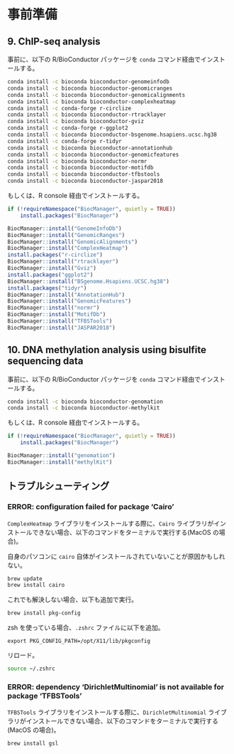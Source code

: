 # 事前準備

## 9. ChIP-seq analysis

事前に、以下の R/BioConductor パッケージを `conda` コマンド経由でインストールする。

```zsh
conda install -c bioconda bioconductor-genomeinfodb
conda install -c bioconda bioconductor-genomicranges
conda install -c bioconda bioconductor-genomicalignments
conda install -c bioconda bioconductor-complexheatmap
conda install -c conda-forge r-circlize
conda install -c bioconda bioconductor-rtracklayer
conda install -c bioconda bioconductor-gviz
conda install -c conda-forge r-ggplot2
conda install -c bioconda bioconductor-bsgenome.hsapiens.ucsc.hg38
conda install -c conda-forge r-tidyr
conda install -c bioconda bioconductor-annotationhub
conda install -c bioconda bioconductor-genomicfeatures
conda install -c bioconda bioconductor-normr
conda install -c bioconda bioconductor-motifdb
conda install -c bioconda bioconductor-tfbstools
conda install -c bioconda bioconductor-jaspar2018
```

もしくは、R console 経由でインストールする。

```r
if (!requireNamespace("BiocManager", quietly = TRUE))
    install.packages("BiocManager")

BiocManager::install("GenomeInfoDb")
BiocManager::install("GenomicRanges")
BiocManager::install("GenomicAlignments")
BiocManager::install("ComplexHeatmap")
install.packages("r-circlize")
BiocManager::install("rtracklayer")
BiocManager::install("Gviz")
install.packages("ggplot2")
BiocManager::install("BSgenome.Hsapiens.UCSC.hg38")
install.packages("tidyr")
BiocManager::install("AnnotationHub")
BiocManager::install("GenomicFeatures")
BiocManager::install("normr")
BiocManager::install("MotifDb")
BiocManager::install("TFBSTools")
BiocManager::install("JASPAR2018")
```

## 10. DNA methylation analysis using bisulfite sequencing data

事前に、以下の R/BioConductor パッケージを `conda` コマンド経由でインストールする。

```zsh
conda install -c bioconda bioconductor-genomation
conda install -c bioconda bioconductor-methylkit
```

もしくは、R console 経由でインストールする。

```r
if (!requireNamespace("BiocManager", quietly = TRUE))
    install.packages("BiocManager")

BiocManager::install("genomation")
BiocManager::install("methylKit")
```

## トラブルシューティング

### ERROR: configuration failed for package ‘Cairo’

`ComplexHeatmap` ライブラリをインストールする際に、`Cairo` ライブラリがインストールできない場合、以下のコマンドをターミナルで実行する(MacOS の場合)。

自身のパソコンに `cairo` 自体がインストールされていないことが原因かもしれない。

```zsh
brew update
brew install cairo
```

これでも解決しない場合、以下も追加で実行。

```zsh
brew install pkg-config
```

zsh を使っている場合、`.zshrc` ファイルに以下を追加。

```
export PKG_CONFIG_PATH=/opt/X11/lib/pkgconfig
```

リロード。

```zsh
source ~/.zshrc
```

### ERROR: dependency ‘DirichletMultinomial’ is not available for package ‘TFBSTools’

`TFBSTools` ライブラリをインストールする際に、`DirichletMultinomial` ライブラリがインストールできない場合、以下のコマンドをターミナルで実行する(MacOS の場合)。

```zsh
brew install gsl
```
